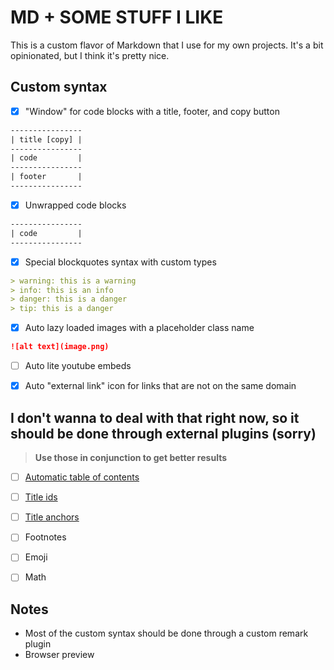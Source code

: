 # MD + SOME STUFF I LIKE

This is a custom flavor of Markdown that I use for my own projects. It's a bit opinionated, but I think it's pretty nice.

## Custom syntax

- [x] "Window" for code blocks with a title, footer, and copy button

```txt
----------------
| title [copy] |
----------------
| code         |
----------------
| footer       |
----------------
```

- [x] Unwrapped code blocks

```txt
----------------
| code         |
----------------
```

- [x] Special blockquotes syntax with custom types

```md
> warning: this is a warning
> info: this is an info
> danger: this is a danger
> tip: this is a danger
```

- [x] Auto lazy loaded images with a placeholder class name

```md
![alt text](image.png)
```

- [ ] Auto lite youtube embeds

- [x] Auto "external link" icon for links that are not on the same domain

## I don't wanna to deal with that right now, so it should be done through external plugins (sorry)

> **Use those in conjunction to get better results**

- [ ] [Automatic table of contents](https://github.com/remarkjs/remark-toc)
- [ ] [Title ids](https://github.com/rehypejs/rehype-slug)
- [ ] [Title anchors](https://github.com/rehypejs/rehype-autolink-headings)

- [ ] Footnotes
- [ ] Emoji
- [ ] Math

## Notes

- Most of the custom syntax should be done through a custom remark plugin
- Browser preview
